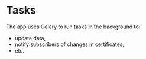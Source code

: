 # Tasks

The app uses Celery to run tasks in the background to:
 - update data,
 - notify subscribers of changes in certificates,
 - etc.


